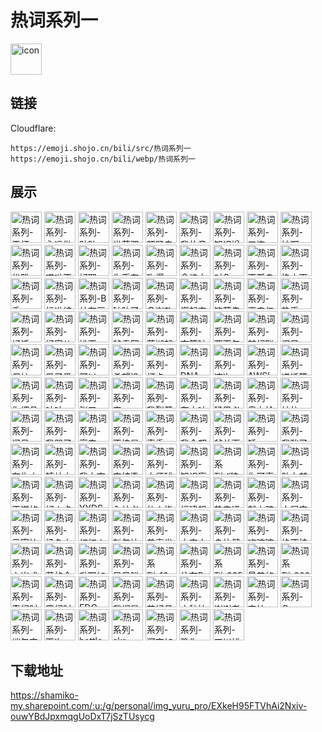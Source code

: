 # 热词系列一
<img src="https://emoji.shojo.cn/bili/src/热词系列一/icon.png" width="50" height="50" alt="icon">

## 链接
Cloudflare:
```
https://emoji.shojo.cn/bili/src/热词系列一
https://emoji.shojo.cn/bili/webp/热词系列一
```
## 展示
<img src="https://emoji.shojo.cn/bili/src/热词系列一/热词系列-干杯.png" width="50" height="50" alt="热词系列-干杯">
<img src="https://emoji.shojo.cn/bili/src/热词系列一/热词系列-永远做小孩.png" width="50" height="50" alt="热词系列-永远做小孩">
<img src="https://emoji.shojo.cn/bili/src/热词系列一/热词系列-贴贴.png" width="50" height="50" alt="热词系列-贴贴">
<img src="https://emoji.shojo.cn/bili/src/热词系列一/热词系列-世萌双冠.png" width="50" height="50" alt="热词系列-世萌双冠">
<img src="https://emoji.shojo.cn/bili/src/热词系列一/热词系列-肥肠自信.png" width="50" height="50" alt="热词系列-肥肠自信">
<img src="https://emoji.shojo.cn/bili/src/热词系列一/热词系列-我故意的.png" width="50" height="50" alt="热词系列-我故意的">
<img src="https://emoji.shojo.cn/bili/src/热词系列一/热词系列-知识增加.png" width="50" height="50" alt="热词系列-知识增加">
<img src="https://emoji.shojo.cn/bili/src/热词系列一/热词系列-三连.png" width="50" height="50" alt="热词系列-三连">
<img src="https://emoji.shojo.cn/bili/src/热词系列一/热词系列-妙啊.png" width="50" height="50" alt="热词系列-妙啊">
<img src="https://emoji.shojo.cn/bili/src/热词系列一/热词系列-优雅.png" width="50" height="50" alt="热词系列-优雅">
<img src="https://emoji.shojo.cn/bili/src/热词系列一/热词系列-哎呦不错哦.png" width="50" height="50" alt="热词系列-哎呦不错哦">
<img src="https://emoji.shojo.cn/bili/src/热词系列一/热词系列-好耶.png" width="50" height="50" alt="热词系列-好耶">
<img src="https://emoji.shojo.cn/bili/src/热词系列一/热词系列-你币有了.png" width="50" height="50" alt="热词系列-你币有了">
<img src="https://emoji.shojo.cn/bili/src/热词系列一/热词系列-吹爆.png" width="50" height="50" alt="热词系列-吹爆">
<img src="https://emoji.shojo.cn/bili/src/热词系列一/热词系列-念诗之王.png" width="50" height="50" alt="热词系列-念诗之王">
<img src="https://emoji.shojo.cn/bili/src/热词系列一/热词系列-对象.png" width="50" height="50" alt="热词系列-对象">
<img src="https://emoji.shojo.cn/bili/src/热词系列一/热词系列-不孤鸟.png" width="50" height="50" alt="热词系列-不孤鸟">
<img src="https://emoji.shojo.cn/bili/src/热词系列一/热词系列-洛水天依.png" width="50" height="50" alt="热词系列-洛水天依">
<img src="https://emoji.shojo.cn/bili/src/热词系列一/热词系列-秀.png" width="50" height="50" alt="热词系列-秀">
<img src="https://emoji.shojo.cn/bili/src/热词系列一/热词系列-标准结局.png" width="50" height="50" alt="热词系列-标准结局">
<img src="https://emoji.shojo.cn/bili/src/热词系列一/热词系列-B站有房.png" width="50" height="50" alt="热词系列-B站有房">
<img src="https://emoji.shojo.cn/bili/src/热词系列一/热词系列-破防了.png" width="50" height="50" alt="热词系列-破防了">
<img src="https://emoji.shojo.cn/bili/src/热词系列一/热词系列-多谢款待.png" width="50" height="50" alt="热词系列-多谢款待">
<img src="https://emoji.shojo.cn/bili/src/热词系列一/热词系列-燃起来了.png" width="50" height="50" alt="热词系列-燃起来了">
<img src="https://emoji.shojo.cn/bili/src/热词系列一/热词系列-饮茶先啦.png" width="50" height="50" alt="热词系列-饮茶先啦">
<img src="https://emoji.shojo.cn/bili/src/热词系列一/热词系列-再来亿遍.png" width="50" height="50" alt="热词系列-再来亿遍">
<img src="https://emoji.shojo.cn/bili/src/热词系列一/热词系列-热乎.png" width="50" height="50" alt="热词系列-热乎">
<img src="https://emoji.shojo.cn/bili/src/热词系列一/热词系列-好活.png" width="50" height="50" alt="热词系列-好活">
<img src="https://emoji.shojo.cn/bili/src/热词系列一/热词系列-好家伙.png" width="50" height="50" alt="热词系列-好家伙">
<img src="https://emoji.shojo.cn/bili/src/热词系列一/热词系列-排面.png" width="50" height="50" alt="热词系列-排面">
<img src="https://emoji.shojo.cn/bili/src/热词系列一/热词系列-爷青回.png" width="50" height="50" alt="热词系列-爷青回">
<img src="https://emoji.shojo.cn/bili/src/热词系列一/热词系列-芜湖起飞.png" width="50" height="50" alt="热词系列-芜湖起飞">
<img src="https://emoji.shojo.cn/bili/src/热词系列一/热词系列-夺笋呐.png" width="50" height="50" alt="热词系列-夺笋呐">
<img src="https://emoji.shojo.cn/bili/src/热词系列一/热词系列-两面包夹芝士.png" width="50" height="50" alt="热词系列-两面包夹芝士">
<img src="https://emoji.shojo.cn/bili/src/热词系列一/热词系列-梦幻联动.png" width="50" height="50" alt="热词系列-梦幻联动">
<img src="https://emoji.shojo.cn/bili/src/热词系列一/热词系列-泪目.png" width="50" height="50" alt="热词系列-泪目">
<img src="https://emoji.shojo.cn/bili/src/热词系列一/热词系列-保护.png" width="50" height="50" alt="热词系列-保护">
<img src="https://emoji.shojo.cn/bili/src/热词系列一/热词系列-爱了爱了.png" width="50" height="50" alt="热词系列-爱了爱了">
<img src="https://emoji.shojo.cn/bili/src/热词系列一/热词系列-可以.png" width="50" height="50" alt="热词系列-可以">
<img src="https://emoji.shojo.cn/bili/src/热词系列一/热词系列-希望没事.png" width="50" height="50" alt="热词系列-希望没事">
<img src="https://emoji.shojo.cn/bili/src/热词系列一/热词系列-打卡.png" width="50" height="50" alt="热词系列-打卡">
<img src="https://emoji.shojo.cn/bili/src/热词系列一/热词系列-DNA.png" width="50" height="50" alt="热词系列-DNA">
<img src="https://emoji.shojo.cn/bili/src/热词系列一/热词系列-这次一定.png" width="50" height="50" alt="热词系列-这次一定">
<img src="https://emoji.shojo.cn/bili/src/热词系列一/热词系列-AWSL.png" width="50" height="50" alt="热词系列-AWSL">
<img src="https://emoji.shojo.cn/bili/src/热词系列一/热词系列-递话筒.png" width="50" height="50" alt="热词系列-递话筒">
<img src="https://emoji.shojo.cn/bili/src/热词系列一/热词系列-你细品.png" width="50" height="50" alt="热词系列-你细品">
<img src="https://emoji.shojo.cn/bili/src/热词系列一/热词系列-咕咕.png" width="50" height="50" alt="热词系列-咕咕">
<img src="https://emoji.shojo.cn/bili/src/热词系列一/热词系列-张三.png" width="50" height="50" alt="热词系列-张三">
<img src="https://emoji.shojo.cn/bili/src/热词系列一/热词系列-害.png" width="50" height="50" alt="热词系列-害">
<img src="https://emoji.shojo.cn/bili/src/热词系列一/热词系列-我裂开了.png" width="50" height="50" alt="热词系列-我裂开了">
<img src="https://emoji.shojo.cn/bili/src/热词系列一/热词系列-有内味了.png" width="50" height="50" alt="热词系列-有内味了">
<img src="https://emoji.shojo.cn/bili/src/热词系列一/热词系列-猛男必看.png" width="50" height="50" alt="热词系列-猛男必看">
<img src="https://emoji.shojo.cn/bili/src/热词系列一/热词系列-奥力给.png" width="50" height="50" alt="热词系列-奥力给">
<img src="https://emoji.shojo.cn/bili/src/热词系列一/热词系列-神仙UP.png" width="50" height="50" alt="热词系列-神仙UP">
<img src="https://emoji.shojo.cn/bili/src/热词系列一/热词系列-问号.png" width="50" height="50" alt="热词系列-问号">
<img src="https://emoji.shojo.cn/bili/src/热词系列一/热词系列-我哭了.png" width="50" height="50" alt="热词系列-我哭了">
<img src="https://emoji.shojo.cn/bili/src/热词系列一/热词系列-高产.png" width="50" height="50" alt="热词系列-高产">
<img src="https://emoji.shojo.cn/bili/src/热词系列一/热词系列-不愧是你.png" width="50" height="50" alt="热词系列-不愧是你">
<img src="https://emoji.shojo.cn/bili/src/热词系列一/热词系列-真香.png" width="50" height="50" alt="热词系列-真香">
<img src="https://emoji.shojo.cn/bili/src/热词系列一/热词系列-我全都要.png" width="50" height="50" alt="热词系列-我全都要">
<img src="https://emoji.shojo.cn/bili/src/热词系列一/热词系列-爷关更.png" width="50" height="50" alt="热词系列-爷关更">
<img src="https://emoji.shojo.cn/bili/src/热词系列一/热词系列-锤.png" width="50" height="50" alt="热词系列-锤">
<img src="https://emoji.shojo.cn/bili/src/热词系列一/热词系列-我酸了.png" width="50" height="50" alt="热词系列-我酸了">
<img src="https://emoji.shojo.cn/bili/src/热词系列一/热词系列-有生之年.png" width="50" height="50" alt="热词系列-有生之年">
<img src="https://emoji.shojo.cn/bili/src/热词系列一/热词系列-镇站之宝.png" width="50" height="50" alt="热词系列-镇站之宝">
<img src="https://emoji.shojo.cn/bili/src/热词系列一/热词系列-我太南了.png" width="50" height="50" alt="热词系列-我太南了">
<img src="https://emoji.shojo.cn/bili/src/热词系列一/热词系列-完结撒花.png" width="50" height="50" alt="热词系列-完结撒花">
<img src="https://emoji.shojo.cn/bili/src/热词系列一/热词系列-大师球.png" width="50" height="50" alt="热词系列-大师球">
<img src="https://emoji.shojo.cn/bili/src/热词系列一/热词系列-知识盲区.png" width="50" height="50" alt="热词系列-知识盲区">
<img src="https://emoji.shojo.cn/bili/src/热词系列一/热词系列-“狼火”.png" width="50" height="50" alt="热词系列-“狼火”">
<img src="https://emoji.shojo.cn/bili/src/热词系列一/热词系列-你可真星.png" width="50" height="50" alt="热词系列-你可真星">
<img src="https://emoji.shojo.cn/bili/src/热词系列一/热词系列-助力梦想.png" width="50" height="50" alt="热词系列-助力梦想">
<img src="https://emoji.shojo.cn/bili/src/热词系列一/热词系列-正道的光.png" width="50" height="50" alt="热词系列-正道的光">
<img src="https://emoji.shojo.cn/bili/src/热词系列一/热词系列-好人卡.png" width="50" height="50" alt="热词系列-好人卡">
<img src="https://emoji.shojo.cn/bili/src/热词系列一/热词系列-YYDS.png" width="50" height="50" alt="热词系列-YYDS">
<img src="https://emoji.shojo.cn/bili/src/热词系列一/热词系列-入站必刷.png" width="50" height="50" alt="热词系列-入站必刷">
<img src="https://emoji.shojo.cn/bili/src/热词系列一/热词系列-仙人指路.png" width="50" height="50" alt="热词系列-仙人指路">
<img src="https://emoji.shojo.cn/bili/src/热词系列一/热词系列-福建舰.png" width="50" height="50" alt="热词系列-福建舰">
<img src="https://emoji.shojo.cn/bili/src/热词系列一/热词系列-热门通知.png" width="50" height="50" alt="热词系列-热门通知">
<img src="https://emoji.shojo.cn/bili/src/热词系列一/热词系列-献上膝盖.png" width="50" height="50" alt="热词系列-献上膝盖">
<img src="https://emoji.shojo.cn/bili/src/热词系列一/热词系列-大展宏兔.png" width="50" height="50" alt="热词系列-大展宏兔">
<img src="https://emoji.shojo.cn/bili/src/热词系列一/热词系列-元宵快乐.png" width="50" height="50" alt="热词系列-元宵快乐">
<img src="https://emoji.shojo.cn/bili/src/热词系列一/热词系列-扬名立万.png" width="50" height="50" alt="热词系列-扬名立万">
<img src="https://emoji.shojo.cn/bili/src/热词系列一/热词系列-红红火火.png" width="50" height="50" alt="热词系列-红红火火">
<img src="https://emoji.shojo.cn/bili/src/热词系列一/热词系列-新年快乐.png" width="50" height="50" alt="热词系列-新年快乐">
<img src="https://emoji.shojo.cn/bili/src/热词系列一/热词系列-恭喜发财.png" width="50" height="50" alt="热词系列-恭喜发财">
<img src="https://emoji.shojo.cn/bili/src/热词系列一/热词系列-大吉大利.png" width="50" height="50" alt="热词系列-大吉大利">
<img src="https://emoji.shojo.cn/bili/src/热词系列一/热词系列-身体健康.png" width="50" height="50" alt="热词系列-身体健康">
<img src="https://emoji.shojo.cn/bili/src/热词系列一/热词系列-吃嘛嘛香.png" width="50" height="50" alt="热词系列-吃嘛嘛香">
<img src="https://emoji.shojo.cn/bili/src/热词系列一/热词系列-绝不挂科.png" width="50" height="50" alt="热词系列-绝不挂科">
<img src="https://emoji.shojo.cn/bili/src/热词系列一/热词系列-上岸成功.png" width="50" height="50" alt="热词系列-上岸成功">
<img src="https://emoji.shojo.cn/bili/src/热词系列一/热词系列-蒙的全对.png" width="50" height="50" alt="热词系列-蒙的全对">
<img src="https://emoji.shojo.cn/bili/src/热词系列一/热词系列-升职加薪.png" width="50" height="50" alt="热词系列-升职加薪">
<img src="https://emoji.shojo.cn/bili/src/热词系列一/热词系列-早日脱单.png" width="50" height="50" alt="热词系列-早日脱单">
<img src="https://emoji.shojo.cn/bili/src/热词系列一/热词系列-13周年.png" width="50" height="50" alt="热词系列-13周年">
<img src="https://emoji.shojo.cn/bili/src/热词系列一/热词系列-住在B站.png" width="50" height="50" alt="热词系列-住在B站">
<img src="https://emoji.shojo.cn/bili/src/热词系列一/热词系列-365.png" width="50" height="50" alt="热词系列-365">
<img src="https://emoji.shojo.cn/bili/src/热词系列一/热词系列-最美的夜.png" width="50" height="50" alt="热词系列-最美的夜">
<img src="https://emoji.shojo.cn/bili/src/热词系列一/热词系列-2022新年.png" width="50" height="50" alt="热词系列-2022新年">
<img src="https://emoji.shojo.cn/bili/src/热词系列一/热词系列-奇幻时空.png" width="50" height="50" alt="热词系列-奇幻时空">
<img src="https://emoji.shojo.cn/bili/src/热词系列一/热词系列-魔幻时空.png" width="50" height="50" alt="热词系列-魔幻时空">
<img src="https://emoji.shojo.cn/bili/src/热词系列一/热词系列-EDG.png" width="50" height="50" alt="热词系列-EDG">
<img src="https://emoji.shojo.cn/bili/src/热词系列一/热词系列-我们是冠军.png" width="50" height="50" alt="热词系列-我们是冠军">
<img src="https://emoji.shojo.cn/bili/src/热词系列一/热词系列-花好月圆.png" width="50" height="50" alt="热词系列-花好月圆">
<img src="https://emoji.shojo.cn/bili/src/热词系列一/热词系列-中秋快乐.png" width="50" height="50" alt="热词系列-中秋快乐">
<img src="https://emoji.shojo.cn/bili/src/热词系列一/热词系列-谢谢老师.png" width="50" height="50" alt="热词系列-谢谢老师">
<img src="https://emoji.shojo.cn/bili/src/热词系列一/热词系列-害怕.png" width="50" height="50" alt="热词系列-害怕">
<img src="https://emoji.shojo.cn/bili/src/热词系列一/热词系列-危.png" width="50" height="50" alt="热词系列-危">
<img src="https://emoji.shojo.cn/bili/src/热词系列一/热词系列-端午安康.png" width="50" height="50" alt="热词系列-端午安康">
<img src="https://emoji.shojo.cn/bili/src/热词系列一/热词系列-下次一定.png" width="50" height="50" alt="热词系列-下次一定">
<img src="https://emoji.shojo.cn/bili/src/热词系列一/热词系列-battle.png" width="50" height="50" alt="热词系列-battle">
<img src="https://emoji.shojo.cn/bili/src/热词系列一/热词系列-skr.png" width="50" height="50" alt="热词系列-skr">
<img src="https://emoji.shojo.cn/bili/src/热词系列一/热词系列-河南加油.png" width="50" height="50" alt="热词系列-河南加油">
<img src="https://emoji.shojo.cn/bili/src/热词系列一/热词系列-豫你一起.png" width="50" height="50" alt="热词系列-豫你一起">
<img src="https://emoji.shojo.cn/bili/src/热词系列一/热词系列-四川雄起.png" width="50" height="50" alt="热词系列-四川雄起">

## 下载地址

https://shamiko-my.sharepoint.com/:u:/g/personal/img_yuru_pro/EXkeH95FTVhAi2Nxiv-ouwYBdJpxmqgUoDxT7jSzTUsycg